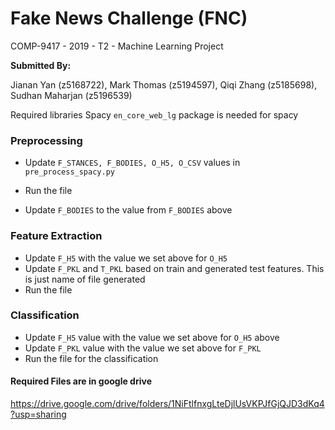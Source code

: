 # Fake News Challenge (FNC)
 COMP-9417 - 2019 - T2 - Machine Learning Project

**Submitted By:**

Jianan Yan (z5168722), Mark Thomas (z5194597),
Qiqi Zhang (z5185698), Sudhan Maharjan (z5196539)


Required libraries 
Spacy
`en_core_web_lg` package is needed for spacy



### Preprocessing
- Update `F_STANCES, F_BODIES, O_H5, O_CSV` values in `pre_process_spacy.py`
- Run the file

- Update `F_BODIES` to the value from `F_BODIES` above

### Feature Extraction
- Update `F_H5` with the value we set above for `O_H5`
- Update `F_PKL` and `T_PKL` based on train and generated test features. This is just name of file generated
- Run the file

### Classification
- Update `F_H5` value with the value we set above for `O_H5` above
- Update `F_PKL` value with the value we set above for `F_PKL`
- Run the file for the classification


#### Required Files are in google drive
https://drive.google.com/drive/folders/1NiFtlfnxgLteDjlUsVKPJfGjQJD3dKq4?usp=sharing
